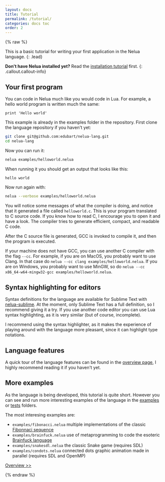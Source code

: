 ```yaml
---
layout: docs
title: Tutorial
permalink: /tutorial/
categories: docs toc
order: 2
---
```


{% raw %}

This is a basic tutorial for writing your first application in the Nelua language.
{: .lead}

**Don't have Nelua installed yet?** Read the [installation tutorial](/installing/) first.
{: .callout.callout-info}

## Your first program

You can code in Nelua much like you would code in Lua. For example, a hello world program is written much the same:

```nelua
print 'Hello world'
```

This example is already in the examples folder in the repository. First clone the language repository
if you haven't yet:

```bash
git clone git@github.com:edubart/nelua-lang.git
cd nelua-lang
```

Now you can run it:
```bash
nelua examples/helloworld.nelua 
```

When running it you should get an output that looks like this:
```bash
hello world
```

Now run again with:
```bash
nelua --verbose examples/helloworld.nelua
```

You will notice some messages of what the compiler is doing,
and notice that it generated a file called `helloworld.c`.
This is your program translated to C source code.
If you know how to read C, I encourage you to open it and have a look.
The compiler tries to generate efficient, compact, and readable C code.

After the C source file is generated, GCC is invoked to compile it,
and then the program is executed.

If your machine does not have GCC, you can use another C compiler with the flag `--cc`. 
For example, if you are on MacOS, you probably want to use Clang. In that case 
do `nelua --cc clang examples/helloworld.nelua`.
If you are on Windows, you probably want to use MinGW, so
do `nelua --cc x86_64-w64-mingw32-gcc examples/helloworld.nelua`.

## Syntax highlighting for editors

Syntax definitions for the language are available for
Sublime Text with [nelua-sublime](https://github.com/edubart/nelua-sublime).
At the moment, only Sublime Text has a full definition, so I recommend giving it a try.
If you use another code editor you can use Lua syntax highlighting,
as it is very similar (but of course, incomplete).

I recommend using the syntax highlighter,
as it makes the experience of playing around with the language more pleasant, since
it can highlight type notations.

## Language features

A quick tour of the language features can be found in the [overview page](/overview/),
I highly recommend reading it if you haven't yet.

## More examples 

As the language is being developed, this tutorial is quite short.
However you can see and run more interesting examples of the language in the
[examples](https://github.com/edubart/nelua-lang/tree/master/examples) or
[tests](https://github.com/edubart/nelua-lang/tree/master/tests)
 folders.

The most interesing examples are:
* `examples/fibonacci.nelua` multiple implementations of the classic [Fibonnaci sequence](https://en.wikipedia.org/wiki/Fibonacci_number)
* `examples/brainfuck.nelua` use of metaprogramming to code the esoteric [Brainfuck language](https://en.wikipedia.org/wiki/Brainfuck)
* `examples/snakesdl.nelua` the classic Snake game (requires SDL)
* `examples/condots.nelua` connected dots graphic animation made in parallel (requires SDL and OpenMP)

<a href="/overview/" class="btn btn-outline-primary btn-lg float-right">Overview >></a>

{% endraw %}
